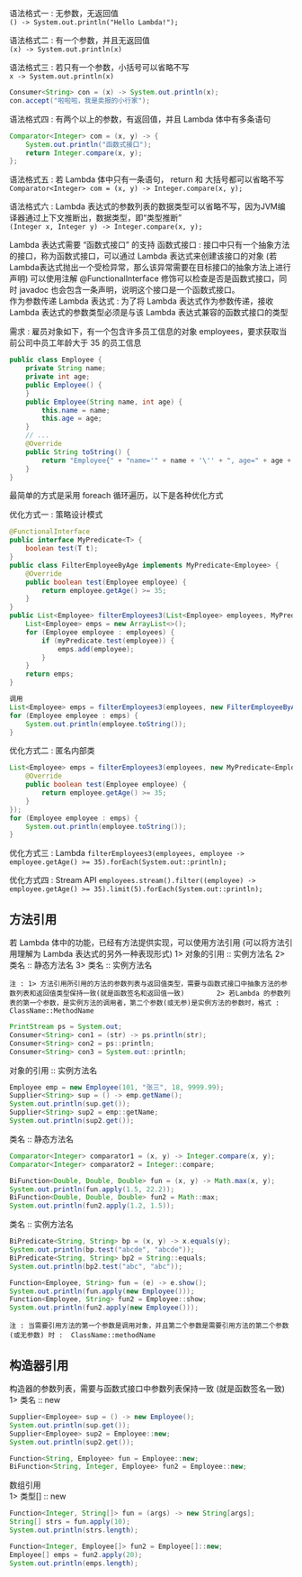 语法格式一 : 无参数，无返回值<br>
`() -> System.out.println("Hello Lambda!");`

语法格式二 : 有一个参数，并且无返回值<br>
`(x) -> System.out.println(x)`

语法格式三 : 若只有一个参数，小括号可以省略不写<br>
 `x -> System.out.println(x)`
```java
Consumer<String> con = (x) -> System.out.println(x);
con.accept("啦啦啦，我是卖报的小行家");
```

语法格式四 : 有两个以上的参数，有返回值，并且 Lambda 体中有多条语句
```java
Comparator<Integer> com = (x, y) -> {
    System.out.println("函数式接口");
    return Integer.compare(x, y);
};
```

语法格式五 : 若 Lambda 体中只有一条语句， return 和 大括号都可以省略不写<br>
`Comparator<Integer> com = (x, y) -> Integer.compare(x, y);`

语法格式六 : Lambda 表达式的参数列表的数据类型可以省略不写，因为JVM编译器通过上下文推断出，数据类型，即“类型推断”<br>
`(Integer x, Integer y) -> Integer.compare(x, y);`

Lambda 表达式需要 “函数式接口” 的支持
函数式接口 : 接口中只有一个抽象方法的接口，称为函数式接口，可以通过 Lambda 表达式来创建该接口的对象 (若 Lambda表达式抛出一个受检异常，那么该异常需要在目标接口的抽象方法上进行声明) 可以使用注解 @FunctionalInterface 修饰可以检查是否是函数式接口，同时 javadoc 也会包含一条声明，说明这个接口是一个函数式接口。<br>
作为参数传递 Lambda 表达式 : 为了将 Lambda 表达式作为参数传递，接收Lambda 表达式的参数类型必须是与该 Lambda 表达式兼容的函数式接口的类型

需求 : 雇员对象如下，有一个包含许多员工信息的对象 employees，要求获取当前公司中员工年龄大于 35 的员工信息
```java
public class Employee {
    private String name;
    private int age;
    public Employee() {
    }
    public Employee(String name, int age) {
        this.name = name;
        this.age = age;
    }
    // ...
    @Override
    public String toString() {
        return "Employee{" + "name='" + name + '\'' + ", age=" + age + '}';
    }
}
```
最简单的方式是采用 foreach 循环遍历，以下是各种优化方式

优化方式一 : 策略设计模式
```java
@FunctionalInterface
public interface MyPredicate<T> {
    boolean test(T t);
}
public class FilterEmployeeByAge implements MyPredicate<Employee> {
    @Override
    public boolean test(Employee employee) {
        return employee.getAge() >= 35;
    }
}
public List<Employee> filterEmployees3(List<Employee> employees, MyPredicate<Employee> myPredicate) {
    List<Employee> emps = new ArrayList<>();
    for (Employee employee : employees) {
        if (myPredicate.test(employee)) {
            emps.add(employee);
        }
    }
    return emps;
}
```
```java
调用
List<Employee> emps = filterEmployees3(employees, new FilterEmployeeByAge());
for (Employee employee : emps) {
    System.out.println(employee.toString());
}
```
优化方式二 : 匿名内部类
```java
List<Employee> emps = filterEmployees3(employees, new MyPredicate<Employee>() {
    @Override
    public boolean test(Employee employee) {
        return employee.getAge() >= 35;
    }
});
for (Employee employee : emps) {
    System.out.println(employee.toString());
}
```
优化方式三 : Lambda
`filterEmployees3(employees, employee -> employee.getAge() >= 35).forEach(System.out::println);`

优化方式四 : Stream API
`employees.stream().filter((employee) -> employee.getAge() >= 35).limit(5).forEach(System.out::println);`

方法引用
-------
若 Lambda 体中的功能，已经有方法提供实现，可以使用方法引用 (可以将方法引用理解为 Lambda 表达式的另外一种表现形式)
1> 对象的引用 :: 实例方法名
2> 类名 :: 静态方法名
3> 类名 :: 实例方法名

`注 : 1> 方法引用所引用的方法的参数列表与返回值类型，需要与函数式接口中抽象方法的参数列表和返回值类型保持一致(就是函数签名和返回值一致)
       2> 若Lambda 的参数列表的第一个参数，是实例方法的调用者，第二个参数(或无参)是实例方法的参数时，格式 : ClassName::MethodName`
```java
PrintStream ps = System.out;
Consumer<String> con1 = (str) -> ps.println(str);
Consumer<String> con2 = ps::println;
Consumer<String> con3 = System.out::println;
```
对象的引用 :: 实例方法名
```java
Employee emp = new Employee(101, "张三", 18, 9999.99);
Supplier<String> sup = () -> emp.getName();
System.out.println(sup.get());
Supplier<String> sup2 = emp::getName;
System.out.println(sup2.get());
```
类名 :: 静态方法名
```java
Comparator<Integer> comparator1 = (x, y) -> Integer.compare(x, y);
Comparator<Integer> comparator2 = Integer::compare;

BiFunction<Double, Double, Double> fun = (x, y) -> Math.max(x, y);
System.out.println(fun.apply(1.5, 22.2));
BiFunction<Double, Double, Double> fun2 = Math::max;
System.out.println(fun2.apply(1.2, 1.5));
```
类名 :: 实例方法名
```java
BiPredicate<String, String> bp = (x, y) -> x.equals(y);
System.out.println(bp.test("abcde", "abcde"));
BiPredicate<String, String> bp2 = String::equals;
System.out.println(bp2.test("abc", "abc"));

Function<Employee, String> fun = (e) -> e.show();
System.out.println(fun.apply(new Employee()));
Function<Employee, String> fun2 = Employee::show;
System.out.println(fun2.apply(new Employee()));
```
`注 : 当需要引用方法的第一个参数是调用对象，并且第二个参数是需要引用方法的第二个参数 (或无参数) 时 :  ClassName::methodName`

构造器引用
---------
构造器的参数列表，需要与函数式接口中参数列表保持一致 (就是函数签名一致)
1> 类名 :: new
```java
Supplier<Employee> sup = () -> new Employee();
System.out.println(sup.get());
Supplier<Employee> sup2 = Employee::new;
System.out.println(sup2.get());

Function<String, Employee> fun = Employee::new;
BiFunction<String, Integer, Employee> fun2 = Employee::new;
```
数组引用<br>
1> 类型[] :: new
```java
Function<Integer, String[]> fun = (args) -> new String[args];
String[] strs = fun.apply(10);
System.out.println(strs.length);

Function<Integer, Employee[]> fun2 = Employee[]::new;
Employee[] emps = fun2.apply(20);
System.out.println(emps.length);
```

